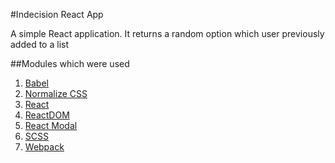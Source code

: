 #Indecision React App

A simple React application. It returns a random option which user previously added to a list

##Modules which were used

1. [Babel](https://github.com/babel/babel)
2. [Normalize CSS](https://github.com/necolas/normalize.css)
3. [React](https://github.com/facebook/react)
4. [ReactDOM](https://github.com/facebook/react/tree/master/packages/react-dom)
5. [React Modal](https://github.com/reactjs/react-modal)
6. [SCSS](https://github.com/sass/sass)
7. [Webpack](https://github.com/webpack/webpack)